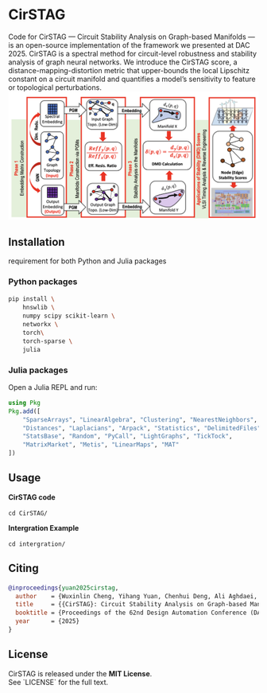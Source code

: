 # CirSTAG
Code for CirSTAG — Circuit Stability Analysis on Graph-based Manifolds — is an open-source implementation of the framework we presented at DAC 2025. CirSTAG is a spectral method for circuit-level robustness and stability analysis of graph neural networks. We introduce the CirSTAG score, a distance-mapping-distortion metric that upper-bounds the local Lipschitz constant on a circuit manifold and quantifies a model’s sensitivity to feature or topological perturbations.
![Overview of the CirSTAG](/CirSTAG.png)

## Installation
requirement for both Python and Julia packages

### Python packages

```bash
pip install \
    hnswlib \
    numpy scipy scikit-learn \
    networkx \
    torch\
    torch-sparse \
    julia
```


### Julia packages

Open a Julia REPL and run:

```julia
using Pkg
Pkg.add([
    "SparseArrays", "LinearAlgebra", "Clustering", "NearestNeighbors",
    "Distances", "Laplacians", "Arpack", "Statistics", "DelimitedFiles",
    "StatsBase", "Random", "PyCall", "LightGraphs", "TickTock",
    "MatrixMarket", "Metis", "LinearMaps", "MAT"
])
```

## Usage
**CirSTAG code**

`cd CirSTAG/`

**Intergration Example**

`cd intergration/`

## Citing


```bibtex
@inproceedings{yuan2025cirstag,
  author    = {Wuxinlin Cheng, Yihang Yuan, Chenhui Deng, Ali Aghdaei, Zhiru Zhang and Zhuo Feng},
  title     = {{CirSTAG}: Circuit Stability Analysis on Graph-based Manifolds},
  booktitle = {Proceedings of the 62nd Design Automation Conference (DAC)},
  year      = {2025}
}
```

## License

CirSTAG is released under the **MIT License**.  
See \`LICENSE\` for the full text.